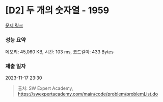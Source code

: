 # [D2] 두 개의 숫자열 - 1959 

[문제 링크](https://swexpertacademy.com/main/code/problem/problemDetail.do?contestProbId=AV5PpoFaAS4DFAUq) 

### 성능 요약

메모리: 45,060 KB, 시간: 103 ms, 코드길이: 433 Bytes

### 제출 일자

2023-11-17 23:30



> 출처: SW Expert Academy, https://swexpertacademy.com/main/code/problem/problemList.do